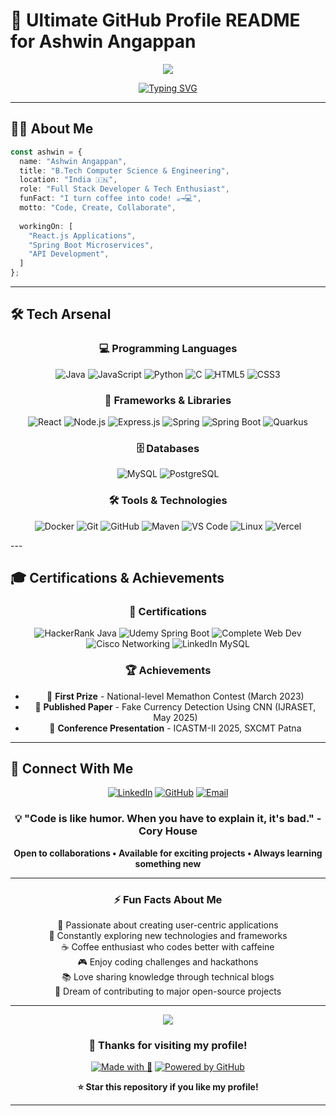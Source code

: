 # 🚀 Ultimate GitHub Profile README for Ashwin Angappan

<div align="center">
  <img src="https://capsule-render.vercel.app/api?type=waving&color=gradient&customColorList=6,11,20&height=200&section=header&text=Ashwin%20Angappan&fontSize=80&fontColor=fff&animation=twinkling&fontAlignY=35&desc=Code,%20Create,%20Collaborate&descAlignY=60&descSize=18" />
</div>

<div align="center">
  
[![Typing SVG](https://readme-typing-svg.demolab.com/?lines=Full+Stack+Developer+%F0%9F%92%BB;Tech+Enthusiast+%F0%9F%9A%80;Open+Source+Contributor+%F0%9F%8C%9F;Always+Learning+%F0%9F%93%9A;Building+Cool+Projects+%E2%9C%A8&font=Fira%20Code&center=true&width=600&height=50&color=58a6ff&vCenter=true&pause=1000&size=22)](https://git.io/typing-svg)

</div>

---

## 👨‍💻 About Me

```typescript
const ashwin = {
  name: "Ashwin Angappan",
  title: "B.Tech Computer Science & Engineering",
  location: "India 🇮🇳",
  role: "Full Stack Developer & Tech Enthusiast",
  funFact: "I turn coffee into code! ☕→💻",
  motto: "Code, Create, Collaborate",
  
  workingOn: [
    "React.js Applications",
    "Spring Boot Microservices", 
    "API Development",
  ]
};
```

---

## 🛠️ Tech Arsenal

<div align="center">

### 💻 Programming Languages
![Java](https://img.shields.io/badge/Java-007396?style=for-the-badge&logo=java&logoColor=white)
![JavaScript](https://img.shields.io/badge/JavaScript-F7DF1E?style=for-the-badge&logo=javascript&logoColor=black)
![Python](https://img.shields.io/badge/Python-3776AB?style=for-the-badge&logo=python&logoColor=white)
![C](https://img.shields.io/badge/C-A8B9CC?style=for-the-badge&logo=c&logoColor=black)
![HTML5](https://img.shields.io/badge/HTML5-E34F26?style=for-the-badge&logo=html5&logoColor=white)
![CSS3](https://img.shields.io/badge/CSS3-1572B6?style=for-the-badge&logo=css3&logoColor=white)

### 🚀 Frameworks & Libraries
![React](https://img.shields.io/badge/React-61DAFB?style=for-the-badge&logo=react&logoColor=black)
![Node.js](https://img.shields.io/badge/Node.js-339933?style=for-the-badge&logo=node.js&logoColor=white)
![Express.js](https://img.shields.io/badge/Express.js-000000?style=for-the-badge&logo=express&logoColor=white)
![Spring](https://img.shields.io/badge/Spring-6DB33F?style=for-the-badge&logo=spring&logoColor=white)
![Spring Boot](https://img.shields.io/badge/Spring_Boot-6DB33F?style=for-the-badge&logo=spring-boot&logoColor=white)
![Quarkus](https://img.shields.io/badge/Quarkus-4695EB?style=for-the-badge&logo=quarkus&logoColor=white)

### 🗄️ Databases
![MySQL](https://img.shields.io/badge/MySQL-4479A1?style=for-the-badge&logo=mysql&logoColor=white)
![PostgreSQL](https://img.shields.io/badge/PostgreSQL-336791?style=for-the-badge&logo=postgresql&logoColor=white)

### 🛠️ Tools & Technologies
![Docker](https://img.shields.io/badge/Docker-2496ED?style=for-the-badge&logo=docker&logoColor=white)
![Git](https://img.shields.io/badge/Git-F05032?style=for-the-badge&logo=git&logoColor=white)
![GitHub](https://img.shields.io/badge/GitHub-181717?style=for-the-badge&logo=github&logoColor=white)
![Maven](https://img.shields.io/badge/Maven-C71A36?style=for-the-badge&logo=apache-maven&logoColor=white)
![VS Code](https://img.shields.io/badge/VS_Code-007ACC?style=for-the-badge&logo=visual-studio-code&logoColor=white)
![Linux](https://img.shields.io/badge/Linux-FCC624?style=for-the-badge&logo=linux&logoColor=black)
![Vercel](https://img.shields.io/badge/Vercel-000000?style=for-the-badge&logo=vercel&logoColor=white)

</div>
---


## 🎓 Certifications & Achievements

<div align="center">

### 🏅 Certifications
![HackerRank Java](https://img.shields.io/badge/HackerRank-Java%20Basic-00EA64?style=for-the-badge&logo=hackerrank&logoColor=white)
![Udemy Spring Boot](https://img.shields.io/badge/Udemy-Spring%20Boot%20Master-A435F0?style=for-the-badge&logo=udemy&logoColor=white)
![Complete Web Dev](https://img.shields.io/badge/Udemy-Complete%20Web%20Development-A435F0?style=for-the-badge&logo=udemy&logoColor=white)
![Cisco Networking](https://img.shields.io/badge/Cisco-Networking%20Basics-1BA0D7?style=for-the-badge&logo=cisco&logoColor=white)
![LinkedIn MySQL](https://img.shields.io/badge/LinkedIn-MySQL%20Essential-0077B5?style=for-the-badge&logo=linkedin&logoColor=white)

### 🏆 Achievements
- 🥇 **First Prize** - National-level Memathon Contest (March 2023)
- 📄 **Published Paper** - Fake Currency Detection Using CNN (IJRASET, May 2025)
- 🎤 **Conference Presentation** - ICASTM-II 2025, SXCMT Patna

</div>

---

## 🤝 Connect With Me

<div align="center">

[![LinkedIn](https://img.shields.io/badge/LinkedIn-ashwin--angappan-0077B5?style=for-the-badge&logo=linkedin&logoColor=white)](https://linkedin.com/in/ashwin-angappan)
[![GitHub](https://img.shields.io/badge/GitHub-Ashwin--Ash--09-181717?style=for-the-badge&logo=github&logoColor=white)](https://github.com/Ashwin-Ash-09)
[![Email](https://img.shields.io/badge/Email-ashwinangappan7799@gmail.com-D14836?style=for-the-badge&logo=gmail&logoColor=white)](mailto:ashwinangappan7799@gmail.com)

</div>

<div align="center">

### 💡 "Code is like humor. When you have to explain it, it's bad." - Cory House

**Open to collaborations • Available for exciting projects • Always learning something new**

</div>

---

<div align="center">
  
### ⚡ Fun Facts About Me
  
🎯 Passionate about creating user-centric applications  
🌱 Constantly exploring new technologies and frameworks  
☕ Coffee enthusiast who codes better with caffeine  
🎮 Enjoy coding challenges and hackathons  
📚 Love sharing knowledge through technical blogs  
🚀 Dream of contributing to major open-source projects  

</div>

---

<div align="center">
  <img src="https://capsule-render.vercel.app/api?type=waving&color=gradient&customColorList=6,11,20&height=100&section=footer&animation=twinkling" />
</div>

<div align="center">
  
### 🙏 Thanks for visiting my profile!
  
[![Made with 💚](https://img.shields.io/badge/Made%20with-❤️-red?style=for-the-badge)](#)
[![Powered by GitHub](https://img.shields.io/badge/Powered%20by-GitHub-181717?style=for-the-badge&logo=github)](#)

**⭐ Star this repository if you like my profile!**

</div>

---

<!-- GitHub Profile README created with inspiration from the developer community -->
<!-- Last updated: $(date) -->
<!-- Profile visits: Thank you for stopping by! -->

<!--
**Ashwin-Ash-09/Ashwin-Ash-09** is a ✨ _special_ ✨ repository because its `README.md` (this file) appears on your GitHub profile.
-->
